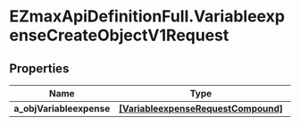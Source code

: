 # EZmaxApiDefinitionFull.VariableexpenseCreateObjectV1Request

## Properties

Name | Type | Description | Notes
------------ | ------------- | ------------- | -------------
**a_objVariableexpense** | [**[VariableexpenseRequestCompound]**](VariableexpenseRequestCompound.md) |  | 


